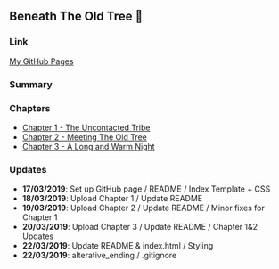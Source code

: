 ## Beneath The Old Tree :deciduous_tree:


### Link 
[My GitHub Pages](https://isaach125.github.io/github-story-2019/)


### Summary


### Chapters
* [Chapter 1 - The Uncontacted Tribe](https://isaach125.github.io/github-story-2019/Chapter_1.html)
* [Chapter 2 - Meeting The Old Tree](https://isaach125.github.io/github-story-2019/Chapter_2.html)
* [Chapter 3 - A Long and Warm Night](https://isaach125.github.io/github-story-2019/Chapter_3.html)


### Updates

* **17/03/2019**: Set up GitHub page / README / Index Template + CSS
* **18/03/2019**: Upload Chapter 1 / Update README
* **19/03/2019**: Upload Chapter 2 / Update README / Minor fixes for Chapter 1
* **20/03/2019**: Upload Chapter 3 / Update README / Chapter 1&2 Updates
* **22/03/2019**: Update README & index.html / Styling
* **22/03/2019**: alterative_ending / .gitignore